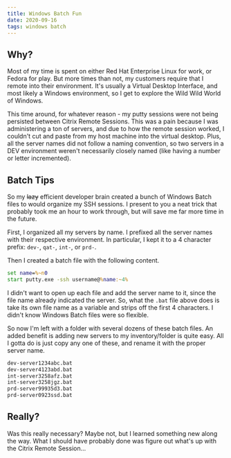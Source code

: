 ```yaml
---
title: Windows Batch Fun
date: 2020-09-16
tags: windows batch
---
```


## Why?

Most of my time is spent on either Red Hat Enterprise Linux for work, or Fedora for play.  But more times than not, my customers require that I remote into their environment.  It's usually a Virtual Desktop Interface, and most likely a Windows environment, so I get to explore the Wild Wild World of Windows.

This time around, for whatever reason - my putty sessions were not being persisted between Citrix Remote Sessions.  This was a pain because I was administering a ton of servers, and due to how the remote session worked, I couldn't cut and paste from my host machine into the virtual desktop.  Plus, all the server names did not follow a naming convention, so two servers in a DEV environment weren't necessarily closely named (like having a number or letter incremented).

## Batch Tips
So my ~~lazy~~ efficient developer brain created a bunch of Windows Batch files to would organize my SSH sessions. I present to you a neat trick that probably took me an hour to work through, but will save me far more time in the future.

First, I organized all my servers by name.  I prefixed all the server names with their respective environment.  In particular, I kept it to a 4 character prefix: `dev-`, `qat-`, `int-`, or `prd-`.

Then I created a batch file with the following content.
```bat
set name=%~n0
start putty.exe -ssh username@%name:~4%
```

I didn't want to open up each file and add the server name to it, since the file name already indicated the server.  So, what the `.bat` file above does is take its own file name as a variable and strips off the first 4 characters.   I didn't know Windows Batch files were so flexible.

So now I'm left with a folder with several dozens of these batch files.  An added benefit is adding new servers to my inventory/folder is quite easy.  All I gotta do is just copy any one of these, and rename it with the proper server name.

```bat
dev-server1234abc.bat
dev-server4123abd.bat
int-server3258afz.bat
int-server3258jgz.bat
prd-server99935d3.bat
prd-server0923ssd.bat
```

## Really?
Was this really necessary?  Maybe not, but I learned something new along the way.  What I should have probably done was figure out what's up with the Citrix Remote Session...
